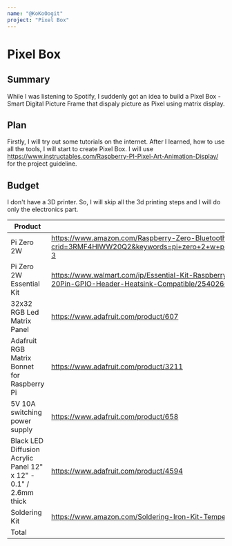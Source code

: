 ```yaml
---
name: "@KoKoOogit"
project: "Pixel Box"
---
```


# Pixel Box

## Summary

While I was listening to Spotify, I suddenly got an idea to build a Pixel Box - Smart Digital Picture Frame that dispaly picture as Pixel using matrix display.
## Plan

Firstly, I will try out some tutorials on the internet. After I learned, how to use all the tools, I will start to create Pixel Box. I will use https://www.instructables.com/Raspberry-PI-Pixel-Art-Animation-Display/ for the project guideline. 

## Budget

I don't have a 3D printer. So, I will skip all the 3d printing steps and I will do only the electronics part.

| Product                                                          | Supplier/ Link                                                                                                                                                                                                           | Cost    |
|------------------------------------------------------------------|--------------------------------------------------------------------------------------------------------------------------------------------------------------------------------------------------------------------------|---------|
| Pi Zero 2W                                                       | https://www.amazon.com/Raspberry-Zero-Bluetooth-RPi-2W/dp/B09LH5SBPS/ref=sr_1_3?crid=3RMF4HIWW20Q2&keywords=pi+zero+2+w+pre+solder&qid=1672984506&s=electronics&sprefix=pi+zero+2+w+pre+solde%2Celectronics%2C179&sr=1-3 | $99.99  |
| Pi Zero 2W Essential Kit                                         | https://www.walmart.com/ip/Essential-Kit-Raspberry-Pi-Zero-2-W-128GB-Ultra-Preloaded-Card-Protective-Case-Power-Supply-On-Off-Switch-Cable-20Pin-GPIO-Header-Heatsink-Compatible/2540266396                              | $33.99  |
| 32x32 RGB Led Matrix Panel                                       | https://www.adafruit.com/product/607                                                                                                                                                                                     | $29.95  |
| Adafruit RGB Matrix Bonnet for Raspberry Pi                      | https://www.adafruit.com/product/3211                                                                                                                                                                                    | $14.95  |
| 5V 10A switching power supply                                    | https://www.adafruit.com/product/658                                                                                                                                                                                     | $29.95  |
| Black LED Diffusion Acrylic Panel 12" x 12" - 0.1" / 2.6mm thick | https://www.adafruit.com/product/4594                                                                                                                                                                                    | $9.95   |
| Soldering Kit                                                    | https://www.amazon.com/Soldering-Iron-Kit-Temperature-Desoldering/dp/B07Q2B4ZY9/ref=sr_1_3?keywords=soldering+starter+kit&qid=1672984829&sr=8-3                                                                          | $27     |
| Total                                                            |                                                                                                                                                                                                                          | $245.78 |                                                                                                                                                    | $9.95  |

